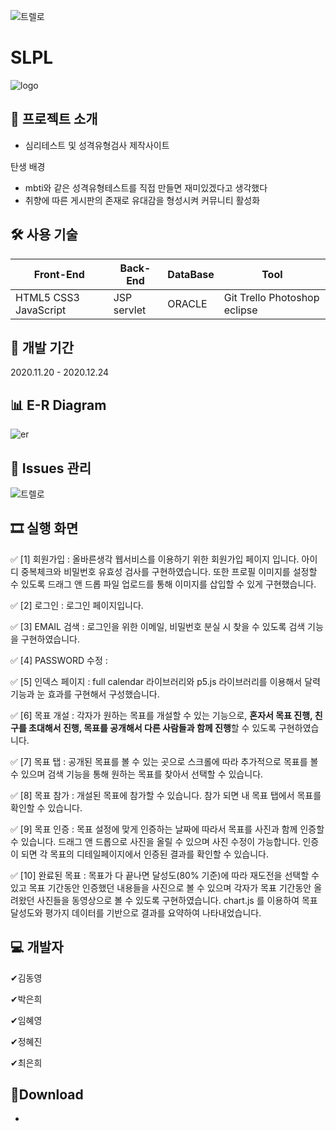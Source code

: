![트렐로](https://user-images.githubusercontent.com/54495841/125427411-1b6024f2-9968-4556-9e2e-53a4a4d0c879.PNG)

# SLPL

![logo](https://user-images.githubusercontent.com/54495841/125423833-40ce7bf1-4ed0-4471-b2e2-311dc0d55628.png)

## 📑 프로젝트 소개

-  심리테스트 및 성격유형검사 제작사이트

  탄생 배경

  - mbti와 같은 성격유형테스트를 직접 만들면 재미있겠다고 생각했다
  - 취향에 따른 게시판의 존재로 유대감을 형성시켜 커뮤니티 활성화


## 🛠 사용 기술

| Front-End                | Back-End       | DataBase | Tool                            |
| ------------------------ | -------------- | -------- | --------------------------------|
| HTML5 CSS3 JavaScript    | JSP servlet    |ORACLE    | Git Trello Photoshop eclipse    |

## 📅 개발 기간

2020.11.20 - 2020.12.24

## 📊 E-R Diagram

![er](https://user-images.githubusercontent.com/54495841/125423135-dd386e1a-5191-40b5-9806-19110d4115fb.PNG)

## 📖 Issues 관리

![트렐로](https://user-images.githubusercontent.com/54495841/125427435-82ace711-4a5f-4c04-9863-8145b949dfb3.PNG)

## 🎞 실행 화면

✅ [1] 회원가입 : 올바른생각 웹서비스를 이용하기 위한 회원가입 페이지 입니다.  아이디 중복체크와 비밀번호 유효성 검사를 구현하였습니다. 또한 프로필 이미지를 설정할 수 있도록 드래그 앤 드롭 파일 업로드를 통해 이미지를 삽입할 수 있게 구현했습니다.


✅ [2] 로그인 :  로그인 페이지입니다.


✅ [3] EMAIL 검색 : 로그인을 위한 이메일, 비밀번호 분실 시 찾을 수 있도록 검색 기능을 구현하였습니다.


✅ [4] PASSWORD 수정 : 


✅ [5] 인덱스 페이지 : full calendar 라이브러리와 p5.js 라이브러리를 이용해서 달력기능과 눈 효과를 구현해서 구성했습니다.

✅ [6] 목표 개설 : 각자가 원하는 목표를 개설할 수 있는 기능으로, **혼자서 목표 진행, 친구를 초대해서 진행, 목표를 공개해서 다른 사람들과 함께 진행**할 수 있도록 구현하였습니다. 



✅ [7] 목표 탭 : 공개된 목표를 볼 수 있는 곳으로 스크롤에 따라 추가적으로 목표를 볼 수 있으며 검색 기능을 통해 원하는 목표를 찾아서 선택할 수 있습니다.


✅ [8] 목표 참가 : 개설된 목표에 참가할 수 있습니다. 참가 되면 내 목표 탭에서 목표를 확인할 수 있습니다.


✅ [9] 목표 인증  : 목표 설정에 맞게 인증하는 날짜에 따라서 목표를 사진과 함께 인증할 수 있습니다. 드래그 앤 드롭으로 사진을 올릴 수 있으며 사진 수정이 가능합니다. 인증이 되면 각 목표의 디테일페이지에서 인증된 결과를 확인할 수 있습니다.



✅ [10] 완료된 목표 : 목표가 다 끝나면 달성도(80% 기준)에 따라 재도전을 선택할 수 있고 목표 기간동안 인증했던 내용들을 사진으로 볼 수 있으며 각자가 목표 기간동안 올려왔던 사진들을 동영상으로 볼 수 있도록 구현하였습니다. chart.js 를 이용하여 목표 달성도와 평가지 데이터를 기반으로 결과를 요약하여 나타내었습니다.


## 💻 개발자

✔김동영

✔박은희

✔임혜영

✔정혜진

✔최은희            

## 💼Download

- 
